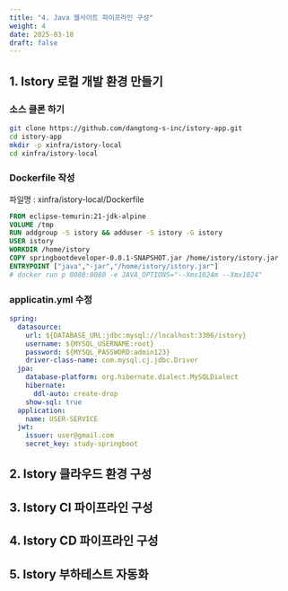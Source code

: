 ```yaml
---
title: "4. Java 웹사이트 파이프라인 구성"
weight: 4
date: 2025-03-18
draft: false
---
```

## 1. Istory 로컬 개발 환경 만들기 
### 소스 클론 하기
```bash
git clone https://github.com/dangtong-s-inc/istory-app.git
cd istory-app
mkdir -p xinfra/istory-local
cd xinfra/istory-local
```

### Dockerfile 작성
파일명 : xinfra/istory-local/Dockerfile
```dockerfile
FROM eclipse-temurin:21-jdk-alpine
VOLUME /tmp
RUN addgroup -S istory && adduser -S istory -G istory
USER istory
WORKDIR /home/istory
COPY springbootdeveloper-0.0.1-SNAPSHOT.jar /home/istory/istory.jar
ENTRYPOINT ["java","-jar","/home/istory/istory.jar"]
# docker run p 8080:8080 -e JAVA_OPTIONS="--Xms1024m --Xmx1024"
```
### applicatin.yml 수정
```yml
spring:
  datasource:
    url: ${DATABASE_URL:jdbc:mysql://localhost:3306/istory}
    username: ${MYSQL_USERNAME:root}
    password: ${MYSQL_PASSWORD:admin123}
    driver-class-name: com.mysql.cj.jdbc.Driver
  jpa:
    database-platform: org.hibernate.dialect.MySQLDialect
    hibernate:
      ddl-auto: create-drop
    show-sql: true
  application:
    name: USER-SERVICE
  jwt:
    issuer: user@gmail.com
    secret_key: study-springboot
```
## 2. Istory 클라우드 환경 구성
## 3. Istory CI 파이프라인 구성
## 4. Istory CD 파이프라인 구성
## 5. Istory 부하테스트 자동화